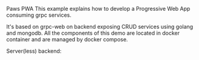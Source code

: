 Paws PWA
This example explains how to develop a Progressive Web App consuming grpc services.

It's based on grpc-web on backend exposing CRUD services using golang and mongodb. All the components of this demo are located in docker container and are managed by docker compose.

Server(less) backend: